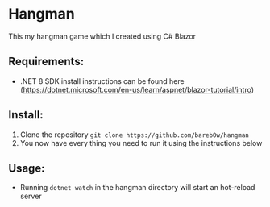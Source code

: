 # Hangman 

This my hangman game which I created using C# Blazor

## Requirements:
- .NET 8 SDK install instructions can be found here (https://dotnet.microsoft.com/en-us/learn/aspnet/blazor-tutorial/intro)

## Install:
1. Clone the repository
    `git clone https://github.com/bareb0w/hangman`
2. You now have every thing you need to run it using the instructions below
## Usage:
- Running `dotnet watch` in the hangman directory will start an hot-reload server 
